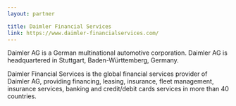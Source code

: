 ```yaml
---
layout: partner

title: Daimler Financial Services
link: https://www.daimler-financialservices.com/
---
```


Daimler AG is a German multinational automotive corporation. Daimler AG is headquartered in Stuttgart, Baden-Württemberg, Germany.

Daimler Financial Services is the global financial services provider of Daimler AG, providing financing, leasing, insurance, fleet management, insurance services, banking and credit/debit cards services in more than 40 countries.
